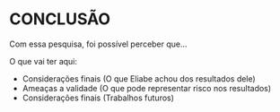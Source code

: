 # <a name="introducao">CONCLUSÃO</a>

Com essa pesquisa, foi possível perceber que...

O que vai ter aqui:

<ul>
<li> Considerações finais (O que Eliabe achou dos resultados dele) </li>
<li> Ameaças a validade (O que pode representar risco nos resultados) </li>
<li> Considerações finais (Trabalhos futuros) </li>
</ul>
